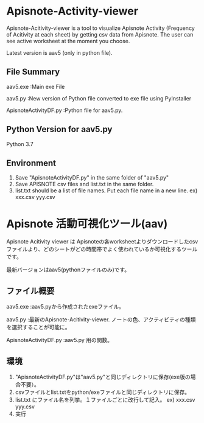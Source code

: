 # Apisnote-Activity-viewer
Apisnote-Acitivity-viewer is a tool to visualize Apisnote Activity (Frequency of Acitivity at each sheet) by getting csv data from Apisnote. The user can see active worksheet at the moment you choose.

Latest version is aav5 (only in python file). 


## File Summary

  aav5.exe   :Main exe File
  
  aav5.py    :New version of Python file converted to exe file using PyInstaller 
  
  ApisnoteActivityDF.py :Python file for aav5.py.


## Python Version for aav5.py

  Python 3.7

## Environment
1) Save "ApisnoteActivityDF.py" in the same folder of "aav5.py"
2) Save APISNOTE csv files and list.txt in the same folder.
3) list.txt should be a list of file names. Put each file name in a new line.
   ex)  xxx.csv
        yyy.csv

# Apisnote 活動可視化ツール(aav)
Apisnote Acitivity viewer は Apisnoteの各worksheetよりダウンロードしたcsvファイルより、どのシートがどの時間帯でよく使われているか可視化するツールです。

最新バージョンはaav5(pythonファイルのみ)です。


## ファイル概要

  aav5.exe   :aav5.pyから作成されたexeファイル。
  
  aav5.py    :最新のApisnote-Acitivity-viewer. ノートの色、アクティビティの種類を選択することが可能に。

  ApisnoteActivityDF.py :aav5.py 用の関数。

## 環境
1) "ApisnoteActivityDF.py"は"aav5.py"と同じディレクトリに保存(exe版の場合不要）。
2) csvファイルとlist.txtをpython/exeファイルと同じディレクトリに保存。
3) list.txt にファイル名を列挙。１ファイルごとに改行して記入。
   ex)  xxx.csv
        yyy.csv
4) 実行
